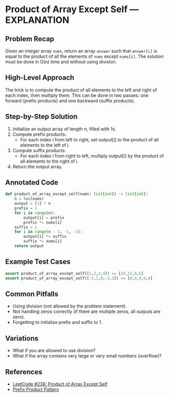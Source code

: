 # Product of Array Except Self — EXPLANATION

## Problem Recap
Given an integer array `nums`, return an array `answer` such that `answer[i]` is equal to the product of all the elements of `nums` except `nums[i]`. The solution must be done in O(n) time and without using division.

## High-Level Approach
The trick is to compute the product of all elements to the left and right of each index, then multiply them. This can be done in two passes: one forward (prefix products) and one backward (suffix products).

## Step-by-Step Solution
1. Initialize an output array of length n, filled with 1s.
2. Compute prefix products:
    - For each index i from left to right, set output[i] to the product of all elements to the left of i.
3. Compute suffix products:
    - For each index i from right to left, multiply output[i] by the product of all elements to the right of i.
4. Return the output array.

## Annotated Code
```python
def product_of_array_except_self(nums: list[int]) -> list[int]:
    n = len(nums)
    output = [1] * n
    prefix = 1
    for i in range(n):
        output[i] = prefix
        prefix *= nums[i]
    suffix = 1
    for i in range(n - 1, -1, -1):
        output[i] *= suffix
        suffix *= nums[i]
    return output
```

## Example Test Cases
```python
assert product_of_array_except_self([1,2,3,4]) == [24,12,8,6]
assert product_of_array_except_self([-1,1,0,-3,3]) == [0,0,9,0,0]
```

## Common Pitfalls
- Using division (not allowed by the problem statement).
- Not handling zeros correctly (if there are multiple zeros, all outputs are zero).
- Forgetting to initialize prefix and suffix to 1.

## Variations
- What if you are allowed to use division?
- What if the array contains very large or very small numbers (overflow)?

## References
- [LeetCode #238: Product of Array Except Self](https://leetcode.com/problems/product-of-array-except-self/)
- [Prefix Product Pattern](https://leetcode.com/problems/product-of-array-except-self/solutions/) 
